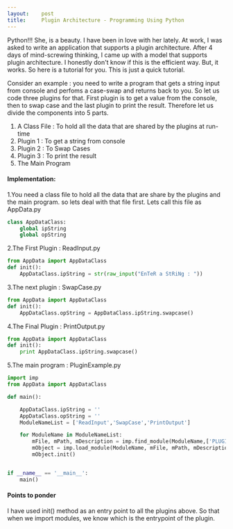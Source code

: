 ```yaml
---
layout:    post
title:     Plugin Architecture - Programming Using Python
---
```


Python!!! She, is a beauty. I have been in love with her lately. At work, I was asked to write an application that supports a plugin architecture. After 4 days of mind-screwing thinking,  I came up with a model that supports plugin architecture. I honestly don't know if this is the efficient way. But, it works. So here is a tutorial for you. This is just a quick tutorial.

Consider an example : you need to write a program that gets a string input from console and perfoms a case-swap and returns back to you. So let us code three plugins for that. First plugin is to get a value from the console, then to swap case and the last plugin to print the result. Therefore let us divide the components into 5 parts.

1. A Class File : To hold all the data that are shared by the plugins at run-time
2. Plugin 1 : To get a string from console
3. Plugin 2 : To Swap Cases
4. Plugin 3 : To print the result
5. The Main Program

#### Implementation:

1.You need a class file to hold all the data that are share by the plugins and the main program. so lets deal with that file first. Lets call this file as AppData.py

```python
class AppDataClass:
    global ipString
    global opString
```

2.The First Plugin : ReadInput.py

```python
from AppData import AppDataClass
def init():
    AppDataClass.ipString = str(raw_input("EnTeR a StRiNg : "))
```

3.The next plugin : SwapCase.py

```python
from AppData import AppDataClass
def init():
    AppDataClass.opString = AppDataClass.ipString.swapcase()
```

4.The Final Plugin : PrintOutput.py

```python
from AppData import AppDataClass
def init():
    print AppDataClass.ipString.swapcase()
```
5.The main program : PluginExample.py

```python
import imp
from AppData import AppDataClass

def main():

    AppDataClass.ipString = ''
    AppDataClass.opString = ''
    ModuleNameList = ['ReadInput','SwapCase','PrintOutput']

    for ModuleName in ModuleNameList:
        mFile, mPath, mDescription = imp.find_module(ModuleName,['PLUGINS/'])
        mObject = imp.load_module(ModuleName, mFile, mPath, mDescription)
        mObject.init()


if __name__ == '__main__':
    main()
```

#### Points to ponder

I have used init() method as an entry point to all the plugins above. So that when we import modules, we know which is the entrypoint of the plugin.
